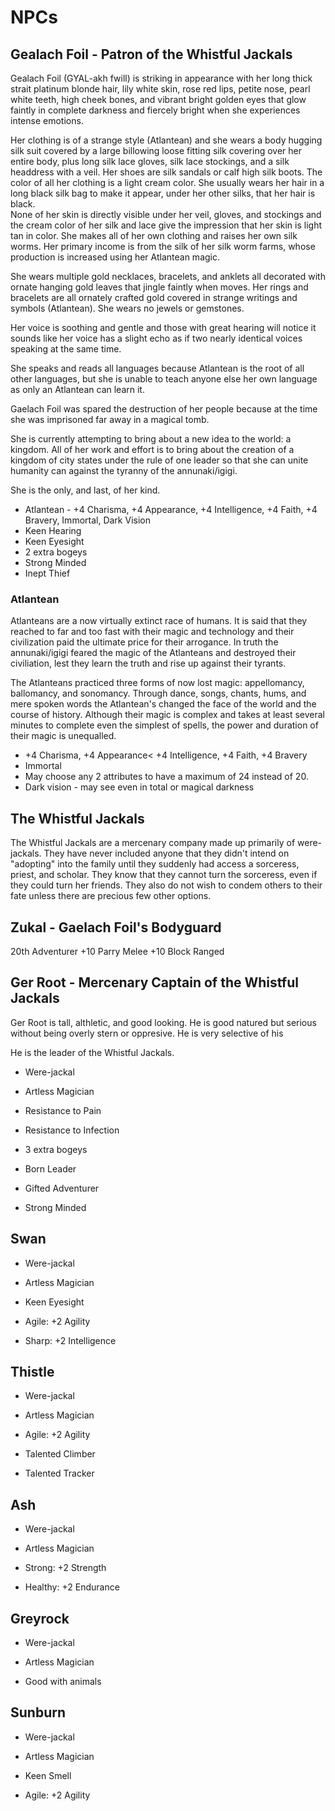 # NPCs

## Gealach Foil - Patron of the Whistful Jackals

Gealach Foil (GYAL-akh fwill) is striking in appearance with her long thick strait platinum blonde hair, lily white skin, rose red lips, petite nose, pearl white teeth, high cheek bones, and vibrant bright golden eyes that glow faintly in complete darkness and fiercely bright when she experiences intense emotions.

Her clothing is of a strange style (Atlantean) and she wears a body hugging silk suit covered by a large billowing loose fitting silk covering over her entire body, plus long silk lace gloves, silk lace stockings, and a silk headdress with a veil. Her shoes are silk sandals or calf high silk boots. The color of all her clothing is a light cream color.
She usually wears her hair in a long black silk bag to make it appear, under her other silks, that her hair is black.  
None of her skin is directly visible under her veil, gloves, and stockings and the cream color of her silk and lace give the impression that her skin is light tan in color.
She makes all of her own clothing and raises her own silk worms.
Her primary income is from the silk of her silk worm farms, whose production is increased using her Atlantean magic.

She wears multiple gold necklaces, bracelets, and anklets all decorated with ornate hanging gold leaves that jingle faintly when moves. 
Her rings and bracelets are all ornately crafted gold covered in strange writings and symbols (Atlantean).
She wears no jewels or gemstones.

Her voice is soothing and gentle and those with great hearing will notice it sounds like her voice has a slight echo as if two nearly identical voices speaking at the same time.

She speaks and reads all languages because Atlantean is the root of all other languages, but she is unable to teach anyone else her own language as only an Atlantean can learn it.

Gaelach Foil was spared the destruction of her people because at the time she was imprisoned far away in a magical tomb.

She is currently attempting to bring about a new idea to the world: a kingdom. All of her work and effort is to bring about the creation of a kingdom of city states under the rule of one leader so that she can unite humanity can against the tyranny of the annunaki/igigi. 

She is the only, and last, of her kind.

* Atlantean - +4 Charisma, +4 Appearance, +4 Intelligence, +4 Faith, +4 Bravery, Immortal, Dark Vision
* Keen Hearing
* Keen Eyesight
* 2 extra bogeys
* Strong Minded
* Inept Thief

### Atlantean

Atlanteans are a now virtually extinct race of humans.
It is said that they reached to far and too fast with their magic and technology and their civilization paid the ultimate price for their arrogance.
In truth the annunaki/igigi feared the magic of the Atlanteans and destroyed their civiliation, lest they learn the truth and rise up against their tyrants.

The Atlanteans practiced three forms of now lost magic: appellomancy, ballomancy, and sonomancy.
Through dance, songs, chants, hums, and mere spoken words the Atlantean's changed the face of the world and the course of history.
Although their magic is complex and takes at least several minutes to complete even the simplest of spells, the power and duration of their magic is unequalled. 

* +4 Charisma, +4 Appearance< +4 Intelligence, +4 Faith, +4 Bravery
* Immortal
* May choose any 2 attributes to have a maximum of 24 instead of 20.
* Dark vision - may see even in total or magical darkness

## The Whistful Jackals

The Whistful Jackals are a mercenary company made up primarily of were-jackals.
They have never included anyone that they didn't intend on "adopting" into the family until they suddenly had access a sorceress, priest, and scholar.
They know that they cannot turn the sorceress, even if they could turn her friends.
They also do not wish to condem others to their fate unless there are precious few other options.

## Zukal - Gaelach Foil's Bodyguard

20th Adventurer
+10 Parry Melee
+10 Block Ranged

## Ger Root - Mercenary Captain of the Whistful Jackals

Ger Root is tall, althletic, and good looking. He is good natured but serious without being overly stern or oppresive. He is very selective of his 

He is the leader of the Whistful Jackals.

* Were-jackal
* Artless Magician

* Resistance to Pain
* Resistance to Infection
* 3 extra bogeys
* Born Leader
* Gifted Adventurer
* Strong Minded

## Swan

* Were-jackal
* Artless Magician

* Keen Eyesight
* Agile: +2 Agility
* Sharp: +2 Intelligence

## Thistle

* Were-jackal
* Artless Magician

* Agile: +2 Agility
* Talented Climber
* Talented Tracker

## Ash

* Were-jackal
* Artless Magician

* Strong: +2 Strength
* Healthy: +2 Endurance

## Greyrock

* Were-jackal
* Artless Magician

* Good with animals

## Sunburn

* Were-jackal
* Artless Magician

* Keen Smell
* Agile: +2 Agility
